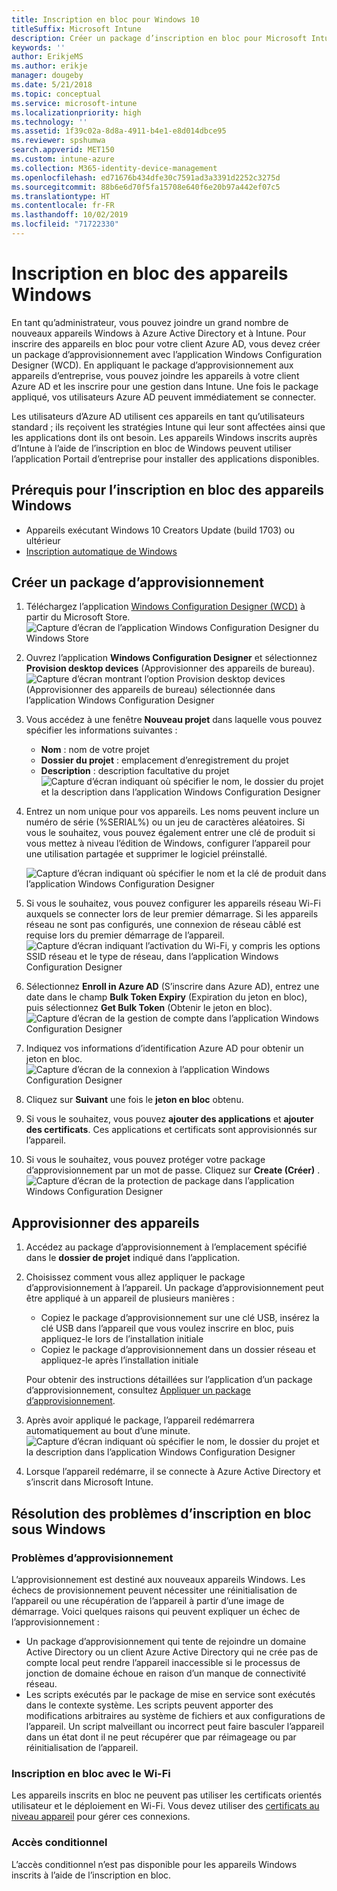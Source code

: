```yaml
---
title: Inscription en bloc pour Windows 10
titleSuffix: Microsoft Intune
description: Créer un package d’inscription en bloc pour Microsoft Intune
keywords: ''
author: ErikjeMS
ms.author: erikje
manager: dougeby
ms.date: 5/21/2018
ms.topic: conceptual
ms.service: microsoft-intune
ms.localizationpriority: high
ms.technology: ''
ms.assetid: 1f39c02a-8d8a-4911-b4e1-e8d014dbce95
ms.reviewer: spshumwa
search.appverid: MET150
ms.custom: intune-azure
ms.collection: M365-identity-device-management
ms.openlocfilehash: ed71676b434dfe30c7591ad3a3391d2252c3275d
ms.sourcegitcommit: 88b6e6d70f5fa15708e640f6e20b97a442ef07c5
ms.translationtype: HT
ms.contentlocale: fr-FR
ms.lasthandoff: 10/02/2019
ms.locfileid: "71722330"
---
```

# <a name="bulk-enrollment-for-windows-devices"></a>Inscription en bloc des appareils Windows

En tant qu’administrateur, vous pouvez joindre un grand nombre de nouveaux appareils Windows à Azure Active Directory et à Intune. Pour inscrire des appareils en bloc pour votre client Azure AD, vous devez créer un package d’approvisionnement avec l’application Windows Configuration Designer (WCD). En appliquant le package d’approvisionnement aux appareils d’entreprise, vous pouvez joindre les appareils à votre client Azure AD et les inscrire pour une gestion dans Intune. Une fois le package appliqué, vos utilisateurs Azure AD peuvent immédiatement se connecter.

Les utilisateurs d’Azure AD utilisent ces appareils en tant qu’utilisateurs standard ; ils reçoivent les stratégies Intune qui leur sont affectées ainsi que les applications dont ils ont besoin. Les appareils Windows inscrits auprès d’Intune à l’aide de l’inscription en bloc de Windows peuvent utiliser l’application Portail d’entreprise pour installer des applications disponibles. 

## <a name="prerequisites-for-windows-devices-bulk-enrollment"></a>Prérequis pour l’inscription en bloc des appareils Windows

- Appareils exécutant Windows 10 Creators Update (build 1703) ou ultérieur
- [Inscription automatique de Windows](windows-enroll.md#enable-windows-10-automatic-enrollment)

## <a name="create-a-provisioning-package"></a>Créer un package d’approvisionnement

1. Téléchargez l’application [Windows Configuration Designer (WCD)](https://www.microsoft.com/store/apps/9nblggh4tx22) à partir du Microsoft Store.
   ![Capture d’écran de l’application Windows Configuration Designer du Windows Store](./media/windows-bulk-enroll/bulk-enroll-store.png)

2. Ouvrez l’application **Windows Configuration Designer** et sélectionnez **Provision desktop devices** (Approvisionner des appareils de bureau).
   ![Capture d’écran montrant l’option Provision desktop devices (Approvisionner des appareils de bureau) sélectionnée dans l’application Windows Configuration Designer](./media/windows-bulk-enroll/bulk-enroll-select.png)

3. Vous accédez à une fenêtre **Nouveau projet** dans laquelle vous pouvez spécifier les informations suivantes :
   - **Nom** : nom de votre projet
   - **Dossier du projet** : emplacement d’enregistrement du projet
   - **Description** : description facultative du projet ![Capture d’écran indiquant où spécifier le nom, le dossier du projet et la description dans l’application Windows Configuration Designer](./media/windows-bulk-enroll/bulk-enroll-name.png)

4. Entrez un nom unique pour vos appareils. Les noms peuvent inclure un numéro de série (%SERIAL%) ou un jeu de caractères aléatoires. Si vous le souhaitez, vous pouvez également entrer une clé de produit si vous mettez à niveau l’édition de Windows, configurer l’appareil pour une utilisation partagée et supprimer le logiciel préinstallé.
   
   ![Capture d’écran indiquant où spécifier le nom et la clé de produit dans l’application Windows Configuration Designer](./media/windows-bulk-enroll/bulk-enroll-device.png)

5. Si vous le souhaitez, vous pouvez configurer les appareils réseau Wi-Fi auxquels se connecter lors de leur premier démarrage.  Si les appareils réseau ne sont pas configurés, une connexion de réseau câblé est requise lors du premier démarrage de l’appareil.
   ![Capture d’écran indiquant l’activation du Wi-Fi, y compris les options SSID réseau et le type de réseau, dans l’application Windows Configuration Designer](./media/windows-bulk-enroll/bulk-enroll-network.png)

6. Sélectionnez **Enroll in Azure AD** (S’inscrire dans Azure AD), entrez une date dans le champ **Bulk Token Expiry** (Expiration du jeton en bloc), puis sélectionnez **Get Bulk Token** (Obtenir le jeton en bloc).
   ![Capture d’écran de la gestion de compte dans l’application Windows Configuration Designer](./media/windows-bulk-enroll/bulk-enroll-account.png)

7. Indiquez vos informations d’identification Azure AD pour obtenir un jeton en bloc.
   ![Capture d’écran de la connexion à l’application Windows Configuration Designer](./media/windows-bulk-enroll/bulk-enroll-cred.png)

8. Cliquez sur **Suivant** une fois le **jeton en bloc** obtenu.

9. Si vous le souhaitez, vous pouvez **ajouter des applications** et **ajouter des certificats**. Ces applications et certificats sont approvisionnés sur l’appareil.

10. Si vous le souhaitez, vous pouvez protéger votre package d’approvisionnement par un mot de passe.  Cliquez sur **Create (Créer)** .
    ![Capture d’écran de la protection de package dans l’application Windows Configuration Designer](./media/windows-bulk-enroll/bulk-enroll-create.png)

## <a name="provision-devices"></a>Approvisionner des appareils

1. Accédez au package d’approvisionnement à l’emplacement spécifié dans le **dossier de projet** indiqué dans l’application.

2. Choisissez comment vous allez appliquer le package d’approvisionnement à l’appareil.  Un package d’approvisionnement peut être appliqué à un appareil de plusieurs manières :
   - Copiez le package d’approvisionnement sur une clé USB, insérez la clé USB dans l’appareil que vous voulez inscrire en bloc, puis appliquez-le lors de l’installation initiale
   - Copiez le package d’approvisionnement dans un dossier réseau et appliquez-le après l’installation initiale

   Pour obtenir des instructions détaillées sur l’application d’un package d’approvisionnement, consultez [Appliquer un package d’approvisionnement](https://technet.microsoft.com/itpro/windows/configure/provisioning-apply-package).

3. Après avoir appliqué le package, l’appareil redémarrera automatiquement au bout d’une minute.
   ![Capture d’écran indiquant où spécifier le nom, le dossier du projet et la description dans l’application Windows Configuration Designer](./media/windows-bulk-enroll/bulk-enroll-add.png)

4. Lorsque l’appareil redémarre, il se connecte à Azure Active Directory et s’inscrit dans Microsoft Intune.

## <a name="troubleshooting-windows-bulk-enrollment"></a>Résolution des problèmes d’inscription en bloc sous Windows

### <a name="provisioning-issues"></a>Problèmes d’approvisionnement
L’approvisionnement est destiné aux nouveaux appareils Windows. Les échecs de provisionnement peuvent nécessiter une réinitialisation de l’appareil ou une récupération de l’appareil à partir d’une image de démarrage. Voici quelques raisons qui peuvent expliquer un échec de l’approvisionnement :

- Un package d’approvisionnement qui tente de rejoindre un domaine Active Directory ou un client Azure Active Directory qui ne crée pas de compte local peut rendre l’appareil inaccessible si le processus de jonction de domaine échoue en raison d’un manque de connectivité réseau.
- Les scripts exécutés par le package de mise en service sont exécutés dans le contexte système. Les scripts peuvent apporter des modifications arbitraires au système de fichiers et aux configurations de l’appareil. Un script malveillant ou incorrect peut faire basculer l’appareil dans un état dont il ne peut récupérer que par réimageage ou par réinitialisation de l’appareil.

### <a name="bulk-enrollment-with-wi-fi"></a>Inscription en bloc avec le Wi-Fi 

Les appareils inscrits en bloc ne peuvent pas utiliser les certificats orientés utilisateur et le déploiement en Wi-Fi. Vous devez utiliser des [certificats au niveau appareil](../protect/certificates-configure.md) pour gérer ces connexions. 

### <a name="conditional-access"></a>Accès conditionnel
L’accès conditionnel n’est pas disponible pour les appareils Windows inscrits à l’aide de l’inscription en bloc.
